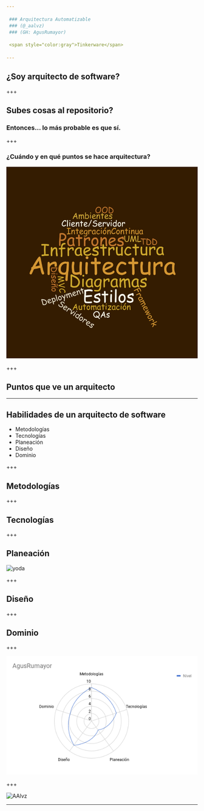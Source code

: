 ```yaml
---

 ### Arquitectura Automatizable
 ### (@_aalvz)
 ### (GH: AgusRumayor)

 <span style="color:gray">Tinkerware</span>

---
```


## ¿Soy arquitecto de software?


+++

## Subes cosas al repositorio?
### Entonces... lo más probable es que sí.

+++

### ¿Cuándo y en qué puntos se hace arquitectura?
![cloud](assets/arq_cloud.png)

+++

## Puntos que ve un arquitecto

---

## Habilidades de un arquitecto de software

* Metodologías
* Tecnologías
* Planeación
* Diseño
* Dominio

+++

## Metodologías


+++

## Tecnologías

+++

## Planeación
![yoda](yoda.jpg)

+++

## Diseño

+++

## Dominio

+++

![AgusRumayor](assets/chart_AgusRumayor.png)

+++

![AAlvz](assets/chart_Aalvz.png)

---

